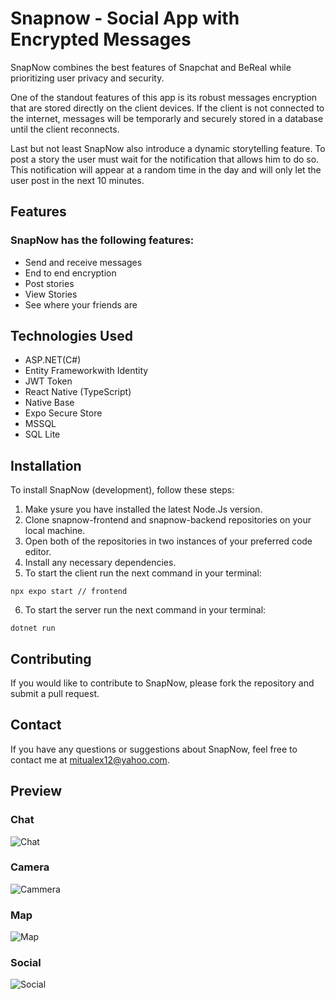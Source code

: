 # Snapnow - Social App with Encrypted Messages
SnapNow combines the best features of Snapchat and BeReal while prioritizing user privacy and security.

One of the standout features of this app is its robust messages encryption that are stored directly on the client devices. If the client is not connected to the internet, messages will be temporarly and securely stored in a database until the client reconnects.

Last but not least SnapNow also introduce a dynamic storytelling feature. To post a story the user must wait for the notification that allows him to do so. This notification will appear at a random time in the day and will only let the user post in the next 10 minutes.


## Features

### SnapNow has the following features:

- Send and receive messages
- End to end encryption
- Post stories
- View Stories
- See where your friends are


## Technologies Used

- ASP.NET(C#)
- Entity Frameworkwith Identity
- JWT Token
- React Native (TypeScript)
- Native Base
- Expo Secure Store
- MSSQL
- SQL Lite


## Installation

To install SnapNow (development), follow these steps:

1. Make ysure you have installed the latest Node.Js version.
2. Clone snapnow-frontend and snapnow-backend repositories on your local machine.
3. Open both of the repositories in two instances of your preferred code editor.
4. Install any necessary dependencies.
5. To start the client run the next command in your terminal:
```
npx expo start // frontend
```
6. To start the server run the next command in your terminal:
```
dotnet run
```


## Contributing

If you would like to contribute to SnapNow, please fork the repository and submit a pull request.


## Contact

If you have any questions or suggestions about SnapNow, feel free to contact me at mitualex12@yahoo.com.

## Preview
### Chat
![Chat](https://github.com/MyName-is-Alex/snapnow-backend/assets/84578854/4864f615-7883-441d-8746-a1eb91e85aab)
### Camera 
![Cammera](https://github.com/MyName-is-Alex/snapnow-backend/assets/84578854/08f1e2f9-f998-4333-8045-781c67442096)
### Map 
![Map](https://github.com/MyName-is-Alex/snapnow-backend/assets/84578854/9d8f0703-79fd-4443-a1c8-1252496780d8)
### Social
![Social](https://github.com/MyName-is-Alex/snapnow-backend/assets/84578854/92ff4304-d491-47b5-b1e4-70a205dd7af9)
